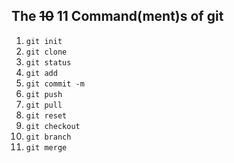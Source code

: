 ##  The ~~10~~ 11 Command(ment)s of git

1. `git init`
2. `git clone`
3. `git status`
4. `git add`
5. `git commit -m`
6. `git push`
7. `git pull`
8. `git reset`
9. `git checkout`
10. `git branch`
11. `git merge`
